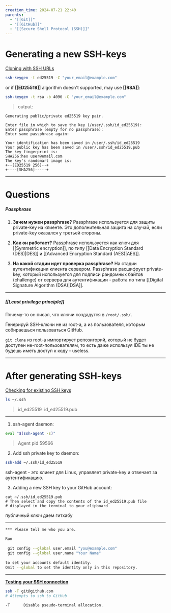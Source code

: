 ```yaml
---
creation_time: 2024-07-21 22:40
parents:
  - "[[Git]]"
  - "[[GitHub]]"
  - "[[Secure Shell Protocol (SSH)]]"
---
```

# Generating a new SSH-keys

[Cloning with SSH URLs](https://docs.github.com/en/get-started/getting-started-with-git/about-remote-repositories#cloning-with-ssh-urls)

```sh
ssh-keygen -t ed25519 -C "your_email@example.com"
```
or if **[[ED25519]]** algorithm doesn't supported, may use **[[RSA]]**:
```sh
ssh-keygen -t rsa -b 4096 -C "your_email@example.com"
```

>output:
```
Generating public/private ed25519 key pair. 

Enter file in which to save the key (/user/.ssh/id_ed25519):    
Enter passphrase (empty for no passphrase):    
Enter same passphrase again:    

Your identification has been saved in /user/.ssh/id_ed25519  
Your public key has been saved in /user/.ssh/id_ed25519.pub  
The key fingerprint is:  
SHA256:hex user@email.com  
The key's randomart image is:  
+--[ED25519 256]--+  
+----[SHA256]-----+
```

---

# Questions
##### Passphrase

1. **Зачем нужен passphrase?**
   Passphrase используется для защиты private-key на клиенте. Это дополнительная защита на случай, если private-key оказался у третьей стороны.
   
2. **Как он работает?** 
   Passphrase используется как ключ для [[Symmetric encryption]], по типу [[Data Encryption Standard (DES)|DES]] и [[Advanced Encryption Standard (AES)|AES]].

3. **На какой стадии идет проверка passphrase?**
   На стадии аутентификации клиента сервером. 
   Passphrase расшифрует private-key, который используется для подписи рандомных байтов (challenge) от сервера для аутентификации - работа по типа [[Digital Signature Algorithm (DSA)|DSA]]. 

---

##### [[Least privilege principle]]

Почему-то он писал, что ключи создадутся в `/root/.ssh/`. 

Генерируй SSH-ключи не из root-а, а из пользователя, которым собираешься пользоваться GitHub. 

`git clone` из root-а импортирует репозиторий, который не будет доступен не-root-пользователям, то есть даже используя IDE ты не будешь иметь доступ к коду - useless. 

---

# **After generating SSH-keys**

[Checking for existing SSH keys](https://docs.github.com/en/authentication/connecting-to-github-with-ssh/checking-for-existing-ssh-keys)

```sh
ls ~/.ssh
```
>id_ed25519  id_ed25519.pub

----

1. ssh-agent daemon:
```sh
eval "$(ssh-agent -s)"
```
>Agent pid 59566

2. Add ssh private key to daemon:
```sh
ssh-add ~/.ssh/id_ed25519
```

ssh-agent - это клиент для Linux, управляет private-key и отвечает за аутентификацию.

3. Adding a new SSH key to your GitHub account:
```shell
cat ~/.ssh/id_ed25519.pub
# Then select and copy the contents of the id_ed25519.pub file
# displayed in the terminal to your clipboard
```
публичный ключ даем гитхабу

---

```sh
*** Please tell me who you are.  
  
Run  
  
 git config --global user.email "you@example.com"  
 git config --global user.name "Your Name"  
  
to set your accounts default identity.  
Omit --global to set the identity only in this repository.  
```

---

**[Testing your SSH connection](https://docs.github.com/en/authentication/connecting-to-github-with-ssh/testing-your-ssh-connection)**

```sh
ssh -T git@github.com
# Attempts to ssh to GitHub
```
	-T      Disable pseudo-terminal allocation.